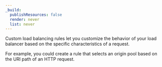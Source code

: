 ```yaml
---
_build:
  publishResources: false
  render: never
  list: never
---
```


Custom load balancing rules let you customize the behavior of your load balancer based on the specific characteristics of a request.

For example, you could create a rule that selects an origin pool based on the URI path of an HTTP request.
